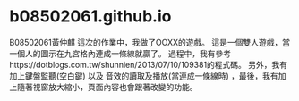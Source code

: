 # b08502061.github.io
B08502061黃仲麒
這次的作業中，我做了OOXX的遊戲。
這是一個雙人遊戲，當一個人的圖示在九宮格內連成一條線就贏了。
過程中，我有參考https://dotblogs.com.tw/shunnien/2013/07/10/109381的程式碼。
另外，我有加上鍵盤監聽(空白鍵) 以及 音效的讀取及播放(當連成一條線時) ，最後，我有加上隨著視窗放大縮小，頁面內容也會跟著改變的功能。
